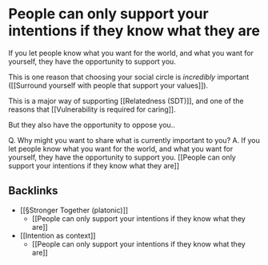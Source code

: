 # People can only support your intentions if they know what they are
If you let people know what you want for the world, and what you want for yourself, they have the opportunity to support you. 

This is one reason that choosing your social circle is *incredibly* important ([[Surround yourself with people that support your values]]).

This is a major way of supporting [[Relatedness (SDT)]], and one of the reasons that [[Vulnerability is required for caring]].

But they also have the opportunity to oppose you..

Q. Why might you want to share what is currently important to you?
A. If you let people know what you want for the world, and what you want for yourself, they have the opportunity to support you. [[People can only support your intentions if they know what they are]]

## Backlinks
* [[§Stronger Together (platonic)]]
	* [[People can only support your intentions if they know what they are]]
* [[Intention as context]]
	* [[People can only support your intentions if they know what they are]]

<!-- #p1 -->

<!-- {BearID:7D651DA2-AFF3-4DA7-BE3E-C0530CA82869-6734-0000081A1D41A9F9} -->
